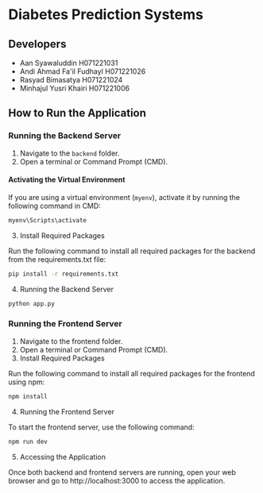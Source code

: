 # Diabetes Prediction Systems

## Developers
- Aan Syawaluddin	H071221031
- Andi Ahmad Fa'il Fudhayl H071221026
- Rasyad Bimasatya H071221024
- Minhajul Yusri Khairi H071221006

## How to Run the Application

### Running the Backend Server

1. Navigate to the `backend` folder.
2. Open a terminal or Command Prompt (CMD).

#### Activating the Virtual Environment

If you are using a virtual environment (`myenv`), activate it by running the following command in CMD:

```bash
myenv\Scripts\activate
```

3. Install Required Packages

Run the following command to install all required packages for the backend from the requirements.txt file:

```bash
pip install -r requirements.txt
```

4. Running the Backend Server

```bash
python app.py
```

### Running the Frontend Server

1. Navigate to the frontend folder.
2. Open a terminal or Command Prompt (CMD).
3. Install Required Packages

Run the following command to install all required packages for the frontend using npm:

```bash
npm install
```

4. Running the Frontend Server

To start the frontend server, use the following command:

```bash
npm run dev
```

5. Accessing the Application

Once both backend and frontend servers are running, open your web browser and go to http://localhost:3000 to access the application.

